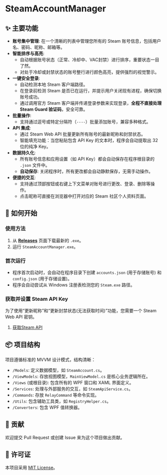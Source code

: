 # SteamAccountManager
## ✨ 主要功能

- **账号集中管理**: 在一个清晰的列表中管理您所有的 Steam 账号信息，包括用户名、密码、昵称、邮箱等。
- **智能排序与高亮**:
  - 自动根据账号状态（正常、冷却中、VAC封禁）进行排序，重要状态一目了然。
  - 对处于冷却或封禁状态的账号整行进行颜色高亮，提供强烈的视觉警示。
- **一键安全登录**:
  - 自动检测本地 Steam 客户端路径。
  - 在登录前检测 Steam 是否已在运行，并提示用户关闭现有进程，确保切换账号成功。
  - 通过调用官方 Steam 客户端并传递登录参数来实现登录，**全程不直接处理 Steam Guard 验证码**，安全可靠。
- **批量操作**:
  - 支持通过逗号或特定分隔符（`----`）批量添加账号，兼容多种格式。
- **API 集成**:
  - 通过 Steam Web API 批量更新所有账号的最新昵称和封禁状态。
  - 智能填充功能：当您粘贴包含 API Key 的文本时，程序会自动提取出 32 位的纯净 Key。
- **数据持久化**:
  - 所有账号信息和应用设置（如 API Key）都会自动保存在程序根目录的 `.json` 文件中。
  - **自动保存**: 关闭程序时，所有更改都会自动静默保存，无需手动操作。
- **便捷的交互**:
  - 支持通过顶部按钮或右键上下文菜单对账号进行更改、登录、删除等操作。
  - 点击昵称可直接在浏览器中打开对应的 Steam 社区个人资料页面。
## 🚀 如何开始

### 使用方法

1.  从 **[Releases](https://github.com/noob-xiaoyu/SteamAccount/releases)** 页面下载最新的 `.exe`。
2.  运行 `SteamAccountManager.exe`。

### 首次运行

- 程序首次启动时，会自动在程序目录下创建 `accounts.json` (用于存储账号) 和 `config.json` (用于存储设置)。
- 程序会自动尝试从 Windows 注册表检测您的 `Steam.exe` 路径。

### 获取并设置 Steam API Key

为了使用“更新昵称”和“更新封禁状态(无法获取时间)”功能，您需要一个 Steam Web API 密钥。
1.  [获取Steam API]([https://github.com/noob-xiaoyu/SteamAccount/blob/main/](https://github.com/noob-xiaoyu/SteamAccount/blob/main/Get_Steam-API.md))

## 📦 项目结构

项目遵循标准的 MVVM 设计模式，结构清晰：
- `/Models`: 定义数据模型，如 `SteamAccount.cs`。
- `/ViewModels`: 存放视图模型，`MainViewModel.cs` 是核心业务逻辑所在。
- `/Views` (或根目录): 包含所有的 WPF 窗口和 XAML 界面定义。
- `/Services`: 处理与外部服务的交互，如 `SteamApiService.cs`。
- `/Commands`: 存放 `RelayCommand` 等命令实现。
- `/Utils`: 包含辅助工具类，如 `RegistryHelper.cs`。
- `/Converters`: 包含 WPF 值转换器。

## 🤝 贡献

欢迎提交 Pull Request 或创建 Issue 来为这个项目做出贡献。

## 📜 许可证

本项目采用 [MIT License]()。
